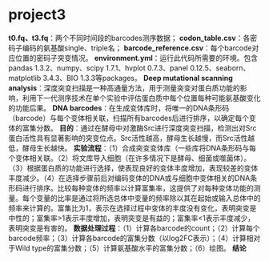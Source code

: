 # project3
**t0.fq、t3.fq**：两个不同时间段的barcodes测序数据；
**codon_table.csv**：各密码子编码的氨基酸single、triple名；
**barcode_reference.csv**：每个barcode对应位置的密码子突变情况。
**environment.yml**：运行此代码所需要的环境。包含pandas 1.3.2、numpy、scipy 1.7.1、hvplot 0.7.3、panel 0.12.5、seaborn、matplotlib 3.4.3、BIO 1.3.3等packages。
**Deep mutational scanning analysis**：深度突变扫描是一种高通量方法，用于测量突变对蛋白质功能的影响，利用下一代测序技术在单个实验中评估蛋白质中每个位置每种可能氨基酸变化的功能后果。
**DNA barcodes**：在生成变体库时，将唯一的DNA条形码（barcode）与每个变体相关联，扫描所有barcodes后进行排序，以确定每个变体的富集分数。
**目的**：通过在酵母中对激酶Src进行深度突变扫描，检测出对Src蛋白活性具有显著影响的突变位点。Src活性越高，酵母生长越慢，而Src活性越低，酵母生长越快。
**实验流程**：（1）合成突变变体库（一些库将DNA条形码与每个变体相关联。（2）将文库导入细胞（在许多情况下是酵母、细菌或噬菌体）。（3）根据蛋白质的功能进行选择，使表现良好的变体丰度增加，表现较差的变体丰度减少。（4）在选择步骤前后对编码变体的DNA或与细胞中变体相关的DNA条形码进行排序。比较每种变体的频率以计算富集率，这提供了对每种变体功能的测量。每个变量的比率是通过将所选总体中变量的频率除以其在起始或输入总体中的频率来计算的。富集比为1，表示在选择过程中变体的丰度没有变化，表明突变是中性的；富集率>1表示丰度增加，表明突变是有益的；富集率<1表示丰度减少，表明突变是有害的。
**数据处理过程**：（1）计算各barcode的count；（2）计算每个barcode频率；（3）计算各barcode的富集分数（以log2FC表示）；（4）计算相对于Wild type的富集分数；（5）计算氨基酸水平的富集分数；（6）绘图。
**结论**
